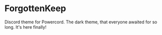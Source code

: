 # ForgottenKeep
Discord theme for Powercord. The dark theme, that everyone awaited for so long. It's here finally!

